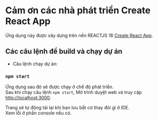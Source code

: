 # Cảm ơn các nhà phát triển Create React App

Ứng dụng này được xây dựng trên nền REACTJS 18 [Create React App](https://create-react-app.dev/).

## Các câu lệnh để build và chạy dự án

- Câu lệnh chạy dự án:

### `npm start`

Ứng dụng sau đó sẽ được chạy ở chế độ phát triển.\
Sau khi chạy câu lệnh `npm start`, Mở trình duyệt web và truy cập [http://localhost:3000](http://localhost:3000).

Trang sẽ tự động tải lại khi bạn lưu bất cứ thay đỏi gì ở IDE.\
Xem lỗi ở phần console nếu có.